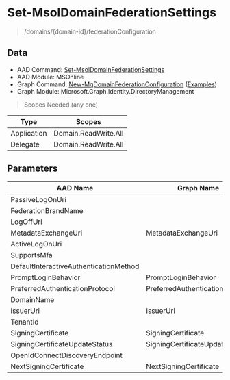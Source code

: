 # Set-MsolDomainFederationSettings

> /domains/{domain-id}/federationConfiguration

## Data

+ AAD Command: [Set-MsolDomainFederationSettings](https://docs.microsoft.com/en-us/powershell/module/MSOnline/Set-MsolDomainFederationSettings)
+ AAD Module: MSOnline
+ Graph Command: [New-MgDomainFederationConfiguration](https://docs.microsoft.com/en-us/powershell/module/Microsoft.Graph.Identity.DirectoryManagement/New-MgDomainFederationConfiguration) ([Examples](https://github.com/orgs/msgraph/discussions?discussions_q=New-MgDomainFederationConfiguration))
+ Graph Module: Microsoft.Graph.Identity.DirectoryManagement

> Scopes Needed (any one)

|Type|Scopes|
|---|---|
|Application|Domain.ReadWrite.All|
|Delegate|Domain.ReadWrite.All|

## Parameters

|AAD Name|Graph Name|AAD Type|Graph Type|Infos|
|---|---|---|---|---|
|PassiveLogOnUri||System.String|||
|FederationBrandName||System.String|||
|LogOffUri||System.String|||
|MetadataExchangeUri|MetadataExchangeUri|System.String|System.String||
|ActiveLogOnUri||System.String|||
|SupportsMfa||System.Nullable/System.Boolean|||
|DefaultInteractiveAuthenticationMethod||System.String|||
|PromptLoginBehavior|PromptLoginBehavior|System.Nullable/Microsoft.Online.Administration.PromptLoginBehavior|System.String||
|PreferredAuthenticationProtocol|PreferredAuthenticationProtocol|System.Nullable/Microsoft.Online.Administration.AuthenticationProtocol|System.String||
|DomainName||System.String|||
|IssuerUri|IssuerUri|System.String|System.String||
|TenantId||System.Nullable/System.Guid|||
|SigningCertificate|SigningCertificate|System.String|System.String||
|SigningCertificateUpdateStatus|SigningCertificateUpdateStatus|Microsoft.Online.Administration.SigningCertificateUpdateStatus|Microsoft.Graph.PowerShell.Models.IMicrosoftGraphSigningCertificateUpdateStatus||
|OpenIdConnectDiscoveryEndpoint||System.String|||
|NextSigningCertificate|NextSigningCertificate|System.String|System.String||

